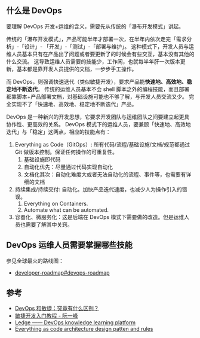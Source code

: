 
## 什么是 DevOps

要理解 DevOps 开发+运维的含义，需要先从传统的「瀑布开发模式」讲起。

传统的「瀑布开发模式」，产品可能半年才部署一次，在半年内依次走完「需求分析」-「设计」- 「开发」-「测试」-「部署与维护」。
这种模式下，开发人员与运维人员基本只有在产品出了问题或者要更新了的时候会有些交互，基本没有其他的什么交流。
这导致运维人员需要的技能少，工作闲，也就每半年肝一次版本更新，基本都是靠开发人员提供的文档，一步步手工操作。

而 DevOps，则强调快速迭代（类似敏捷开发），要求产品能**快速地、高效地、稳定地不断迭代**。
传统的运维人员基本不会 shell 脚本之外的编程技能，而且部署都靠脚本+产品部署文档，对基础设施可能也不够了解，与开发人员交流又少。
完全实现不了「快速地、高效地、稳定地不断迭代」产品。

DevOps 是一种新兴的开发思想，它要求开发团队与运维团队之间要建立起更具协作性、更高效的关系。
DevOps 模式下的运维人员，要兼顾「快速地、高效地迭代」与「稳定」这两点，相应的技能点有：

1. Everything as Code（GitOps）: 所有代码/流程/基础设施/文档/规范都通过 Git 做版本控制。保证任何操作的可重复性。
   1. 基础设施即代码
   2. 自动化优先：尽量通过代码实现自动化
   3. 文档化其次：自动化难度大或者无法自动化的流程、事件等，也需要有详细的文档
2. 持续集成/持续交付: 自动化。加快产品迭代速度，也减少人为操作引入的错误。
   1. Everything on Containers.
   2. Automate what can be automated.
3. 容器化、微服务化：这是后端在 DevOps 模式下需要做的改造。但是运维人员也需要了解其中关窍。

## DevOps 运维人员需要掌握哪些技能

参见全球最火的路线图：

- [developer-roadmap#devops-roadmap](https://github.com/kamranahmedse/developer-roadmap#devops-roadmap)

## 参考

- [DevOps 和敏捷：究竟有什么区别？](https://zhuanlan.zhihu.com/p/115611598)
- [敏捷开发入门教程 - 阮一峰](https://www.ruanyifeng.com/blog/2019/03/agile-development.html)
- [Ledge —— DevOps knowledge learning platform](https://github.com/phodal/ledge)
- [Everything as code architecture design patten and rules](https://github.com/phodal/ascode.ink)


